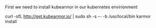 First we need to install kubearmor in our kubernetes envirionment

curl -sfL http://get.kubearmor.io/ | sudo sh -s -- -b /usr/local/bin
karmor install
```{{exec}}
